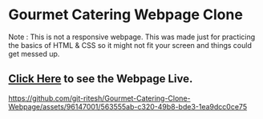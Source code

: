# Gourmet Catering Webpage Clone

Note : This is not a responsive webpage. This was made just for practicing the basics of HTML & CSS so it might not fit your screen and things could get messed up. 

## [Click Here](https://git-ritesh.github.io/Gourmet-Catering-Clone-Webpage/) to see the Webpage Live.

https://github.com/git-ritesh/Gourmet-Catering-Clone-Webpage/assets/96147001/563555ab-c320-49b8-bde3-1ea9dcc0ce75

